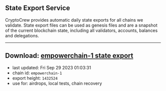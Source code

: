 ## State Export Service
CryptoCrew provides automatic daily state exports for all chains we validate. State export files can be used as genesis files and are a snapshot of the current blockchain state, including all validators, accounts, balances and delegations.

---
**Download: [empowerchain-1 state export](https://dl.ccvalidators.com/SERVICE/empowerchain/empowerchain-1_export_1432524.json)**
---

- last updated: Fri Sep 29 2023 01:03:31
- chain id: `empowerchain-1`
- export height: `1432524`
- use for: airdrops, local tests, chain recovery
